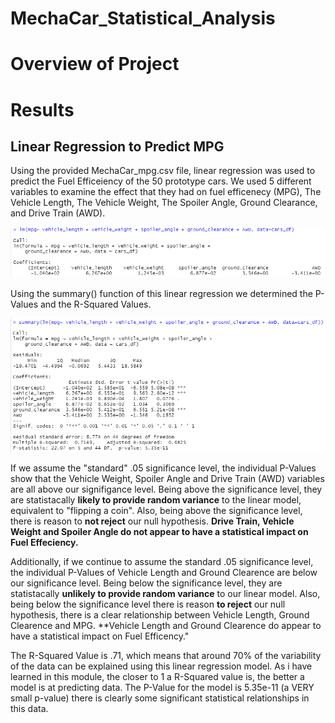 # MechaCar_Statistical_Analysis
# Overview of Project
# Results
## Linear Regression to Predict MPG

Using the provided MechaCar_mpg.csv file, linear regression was used to predict the Fuel Efficeiency of the 50 prototype cars. We used 5 different variables to examine the effect that they had on fuel efficenecy (MPG), The Vehicle Length, The Vehicle Weight, The Spoiler Angle, Ground Clearance, and Drive Train (AWD). 

![linear_regression](https://github.com/chefcramer/MechaCar_Statistical_Analysis/blob/main/Resources/deliv_1_5.PNG)

Using the summary() function of this linear regression we determined the P-Values and the R-Squared Values.

![summary_regression](https://github.com/chefcramer/MechaCar_Statistical_Analysis/blob/main/Resources/deliv_1_6.PNG)

If we assume the "standard" .05 significance level, the individual P-Values show that the Vehicle Weight, Spoiler Angle and Drive Train (AWD) variables are all above our signifigance level. Being above the significance level, they are statistacally **likely to provide random variance** to the linear model, equivalent to "flipping a coin". Also, being above the significance level, there is reason to **not reject** our null hypothesis. **Drive Train, Vehicle Weight and Spoiler Angle do not appear to have a statistical impact on Fuel Effeciency.**

Additionally, if we continue to assume the standard .05 significance level, the individual P-Values of Vehicle Length and Ground Clearence are below our significance level. Being below the significance level, they are statistacally **unlikely to provide random variance** to our linear model. Also, being below the significance level there is reason **to reject** our null hypothesis, there is a clear relationship between Vehicle Length, Ground Clearence and MPG. **Vehicle Length and Ground Clearence do appear to have a statistical impact on Fuel Efficency."

The R-Squared Value is .71, which means that around 70% of the variability of the data can be explained using this linear regression model. As i have learned in this module, the closer to 1 a R-Squared value is, the better a model is at predicting data. The P-Value for the model is 5.35e-11 (a VERY small p-value) there is clearly some significant statistical relationships in this data.

